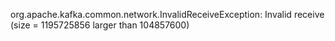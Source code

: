 org.apache.kafka.common.network.InvalidReceiveException: Invalid receive (size = 1195725856 larger than 104857600)